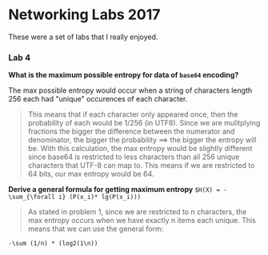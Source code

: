 # Networking Labs 2017

These were a set of labs that I really enjoyed.

### Lab 4
**What is the maximum possible entropy for data of `base64` encoding?**

The max possible entropy would occur when a string of characters length 256 each had "unique" occurences of each character.
  > This means that if each character only appeared once, then the probability of each would be 1/256 (in UTF8). Since we are mulitplying fractions
  > the bigger the difference between the numerator and denominator, the bigger the probability ==> the bigger the entropy will be.
  	With this calculation, the max entropy would be slightly different since base64 is restricted to less characters than all 256 unique characters
   	that UTF-8 can map to. This means if we are restricted to 64 bits, our max entropy would be 64. 

**Derive a general formula for getting maximum entropy**
   ```$H(X) = -\sum_{\forall i} (P(x_i)* lg(P(x_i))) ```
    
> As stated in problem 1, since we are restricted to n characters, the max entropy occurs when we have exactly
>  n items each unique. This means that we can use the general form: 
 

   ``` -\sum (1/n) * (log2(1\n)) ```
